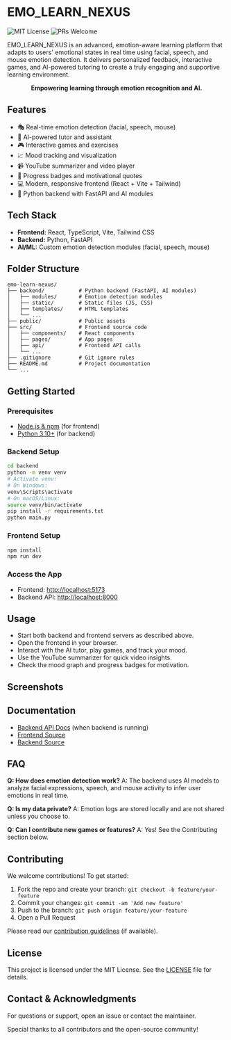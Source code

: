
# EMO_LEARN_NEXUS

![MIT License](https://img.shields.io/badge/license-MIT-green.svg)
![PRs Welcome](https://img.shields.io/badge/PRs-welcome-brightgreen.svg)

EMO_LEARN_NEXUS is an advanced, emotion-aware learning platform that adapts to users' emotional states in real time using facial, speech, and mouse emotion detection. It delivers personalized feedback, interactive games, and AI-powered tutoring to create a truly engaging and supportive learning environment.

<p align="center">
  <b>Empowering learning through emotion recognition and AI.</b>
</p>

## Features
- 🎭 Real-time emotion detection (facial, speech, mouse)
- 🤖 AI-powered tutor and assistant
- 🎮 Interactive games and exercises
- 📈 Mood tracking and visualization
- 📹 YouTube summarizer and video player
- 🏅 Progress badges and motivational quotes
- 💻 Modern, responsive frontend (React + Vite + Tailwind)
- 🐍 Python backend with FastAPI and AI modules

## Tech Stack
- **Frontend:** React, TypeScript, Vite, Tailwind CSS
- **Backend:** Python, FastAPI
- **AI/ML:** Custom emotion detection modules (facial, speech, mouse)

## Folder Structure
```
emo-learn-nexus/
├── backend/           # Python backend (FastAPI, AI modules)
│   ├── modules/       # Emotion detection modules
│   ├── static/        # Static files (JS, CSS)
│   ├── templates/     # HTML templates
│   └── ...
├── public/            # Public assets
├── src/               # Frontend source code
│   ├── components/    # React components
│   ├── pages/         # App pages
│   ├── api/           # Frontend API calls
│   └── ...
├── .gitignore         # Git ignore rules
├── README.md          # Project documentation
└── ...
```


## Getting Started

### Prerequisites
- [Node.js & npm](https://nodejs.org/) (for frontend)
- [Python 3.10+](https://www.python.org/) (for backend)

### Backend Setup
```bash
cd backend
python -m venv venv
# Activate venv:
# On Windows:
venv\Scripts\activate
# On macOS/Linux:
source venv/bin/activate
pip install -r requirements.txt
python main.py
```

### Frontend Setup
```bash
npm install
npm run dev
```

### Access the App
- Frontend: [http://localhost:5173](http://localhost:5173)
- Backend API: [http://localhost:8000](http://localhost:8000)


## Usage
- Start both backend and frontend servers as described above.
- Open the frontend in your browser.
- Interact with the AI tutor, play games, and track your mood.
- Use the YouTube summarizer for quick video insights.
- Check the mood graph and progress badges for motivation.
## Screenshots

<!-- Uncomment and add screenshots/gifs here -->
<!--
![Home Page](screenshots/home.png)
![AI Tutor](screenshots/tutor.png)
-->

## Documentation

- [Backend API Docs](http://localhost:8000/docs) (when backend is running)
- [Frontend Source](./src/)
- [Backend Source](./backend/)

## FAQ

**Q: How does emotion detection work?**
A: The backend uses AI models to analyze facial expressions, speech, and mouse activity to infer user emotions in real time.

**Q: Is my data private?**
A: Emotion logs are stored locally and are not shared unless you choose to.

**Q: Can I contribute new games or features?**
A: Yes! See the Contributing section below.



## Contributing
We welcome contributions! To get started:
1. Fork the repo and create your branch: `git checkout -b feature/your-feature`
2. Commit your changes: `git commit -am 'Add new feature'`
3. Push to the branch: `git push origin feature/your-feature`
4. Open a Pull Request

Please read our [contribution guidelines](CONTRIBUTING.md) (if available).


## License
This project is licensed under the MIT License. See the [LICENSE](LICENSE) file for details.


## Contact & Acknowledgments

For questions or support, open an issue or contact the maintainer.

Special thanks to all contributors and the open-source community!

